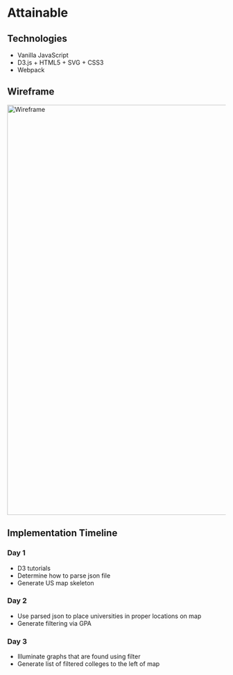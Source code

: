 # Attainable

## Technologies
* Vanilla JavaScript
* D3.js + HTML5 + SVG + CSS3
* Webpack

## Wireframe
<img width="944" alt="Wireframe" src="https://user-images.githubusercontent.com/27509847/66796821-d0806c00-eed6-11e9-8f03-905128ebed5c.png">


## Implementation Timeline

### Day 1
* D3 tutorials
* Determine how to parse json file
* Generate US map skeleton

### Day 2
* Use parsed json to place universities in proper locations on map
* Generate filtering via GPA

### Day 3
* Illuminate graphs that are found using filter
* Generate list of filtered colleges to the left of map
